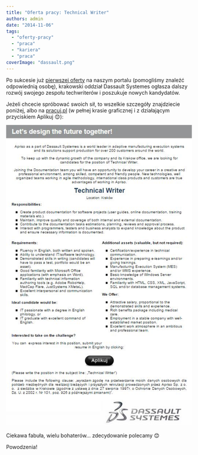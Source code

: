 ```yaml
---
title: "Oferta pracy: Technical Writer"
authors: admin
date: "2014-11-06"
tags:
  - "oferty-pracy"
  - "praca"
  - "kariera"
  - "praca"
coverImage: "dassault.png"
---
```


Po sukcesie
już [pierwszej oferty](http://techwriter.pl/oferta-pracy-technical-writer/) na
naszym portalu (pomogliśmy znaleźć odpowiednią osobę), krakowski oddział
Dassault Systemes ogłasza dalszy rozwój swojego zespołu techwriterów i poszukuje
nowych kandydatów.

<!--truncate-->

Jeżeli chcecie spróbować swoich sił, to wszelkie szczegóły znajdziecie poniżej,
albo na
[pracuj.pl](http://www.pracuj.pl/praca/technical-writer-krakow,oferta,3644713) (w
pełnej krasie graficznej i z działającym przyciskiem Aplikuj 😊):

[![3dsTechWriter](images/3dsTechWriter.jpg)](http://techwriter.pl/wp-content/uploads/2014/11/3dsTechWriter.jpg)

Ciekawa fabuła, wielu bohaterów... zdecydowanie polecamy 😊

Powodzenia!
